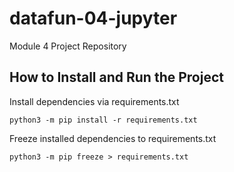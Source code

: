 # datafun-04-jupyter
Module 4 Project Repository

## How to Install and Run the Project
Install dependencies via requirements.txt
```shell
python3 -m pip install -r requirements.txt
```

Freeze installed dependencies to requirements.txt
```shell
python3 -m pip freeze > requirements.txt
```
